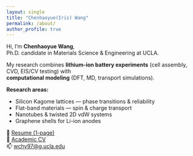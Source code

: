 ```yaml
---
layout: single
title: "Chenhaoyue(Iris) Wang"
permalink: /about/
author_profile: true
---
```

Hi, I’m **Chenhaoyue Wang**,  
Ph.D. candidate in Materials Science & Engineering at UCLA.  

My research combines **lithium-ion battery experiments** (cell assembly, CVD, EIS/CV testing) with  
**computational modeling** (DFT, MD, transport simulations).  

**Research areas:**
- Silicon Kagome lattices — phase transitions & reliability
- Flat-band materials — spin & charge transport
- Nanotubes & twisted 2D vdW systems
- Graphene shells for Li-ion anodes

📄 [Resume (1-page)](/files/Chenhaoyue_Wang_Resume.pdf)  
📄 [Academic CV](/files/Chenhaoyue_Wang_CV.pdf)  
📫 wchy97@g.ucla.edu
